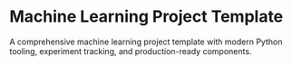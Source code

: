 # Machine Learning Project Template

A comprehensive machine learning project template with modern Python tooling, experiment tracking, and production-ready components.

